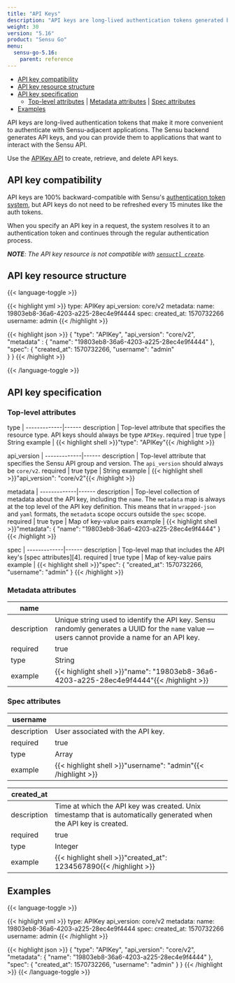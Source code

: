 ```yaml
---
title: "API Keys"
description: "API keys are long-lived authentication tokens generated by the Sensu backend. You can provide API keys to applications that want to interact with the Sensu API. Read this reference doc to learn about API keys."
weight: 30
version: "5.16"
product: "Sensu Go"
menu: 
  sensu-go-5.16:
    parent: reference
---
```


- [API key compatibility](#api-key-compatibility)
- [API key resource structure](#api-key-resource-structure)
- [API key specification](#api-key-specification)
  - [Top-level attributes](#top-level-attributes) | [Metadata attributes](#metadata-attributes) | [Spec attributes](#spec-attributes)
- [Examples](#examples)

API keys are long-lived authentication tokens that make it more convenient to authenticate with Sensu-adjacent applications.
The Sensu backend generates API keys, and you can provide them to applications that want to interact with the Sensu API.

Use the [APIKey API][1] to create, retrieve, and delete API keys.

## API key compatibility

API keys are 100% backward-compatible with Sensu's [authentication token system][2], but API keys do not need to be refreshed every 15 minutes like the auth tokens.

When you specify an API key in a request, the system resolves it to an authentication token and continues through the regular authentication process.

_**NOTE**: The API key resource is not compatible with [`sensuctl create`][3]._

## API key resource structure

{{< language-toggle >}}

{{< highlight yml >}}
type: APIKey
api_version: core/v2
metadata:
  name: 19803eb8-36a6-4203-a225-28ec4e9f4444
spec:
  created_at: 1570732266
  username: admin
{{< /highlight >}}

{{< highlight json >}}
{
  "type": "APIKey",
  "api_version": "core/v2",
  "metadata" : {
    "name": "19803eb8-36a6-4203-a225-28ec4e9f4444"
  },
  "spec": {
    "created_at": 1570732266,
    "username": "admin"    
  }
}
{{< /highlight >}}

{{< /language-toggle >}}

## API key specification

### Top-level attributes

type         | 
-------------|------
description  | Top-level attribute that specifies the resource type. API keys should always be type `APIKey`.
required     | true
type         | String
example      | {{< highlight shell >}}"type": "APIKey"{{< /highlight >}}

api_version  | 
-------------|------
description  | Top-level attribute that specifies the Sensu API group and version. The `api_version` should always be `core/v2`.
required     | true
type         | String
example      | {{< highlight shell >}}"api_version": "core/v2"{{< /highlight >}}

metadata     | 
-------------|------
description  | Top-level collection of metadata about the API key, including the `name`. The `metadata` map is always at the top level of the API key definition. This means that in `wrapped-json` and `yaml` formats, the `metadata` scope occurs outside the `spec` scope.
required     | true
type         | Map of key-value pairs
example      | {{< highlight shell >}}"metadata": {
  "name": "19803eb8-36a6-4203-a225-28ec4e9f4444"
}{{< /highlight >}}

spec         | 
-------------|------
description  | Top-level map that includes the API key's [spec attributes][4].
required     | true
type         | Map of key-value pairs
example      | {{< highlight shell >}}"spec": {
    "created_at": 1570732266,
    "username": "admin"
  }
{{< /highlight >}}

### Metadata attributes

| name       |      |
-------------|------
description  | Unique string used to identify the API key. Sensu randomly generates a UUID for the `name` value &mdash; users cannot provide a name for an API key.
required     | true
type         | String
example      | {{< highlight shell >}}"name": "19803eb8-36a6-4203-a225-28ec4e9f4444"{{< /highlight >}}

### Spec attributes

| username   |     |
-------------|------
description  | User associated with the API key.
required     | true
type         | Array
example      | {{< highlight shell >}}"username": "admin"{{< /highlight >}}

| created_at |      |
-------------|------
description  | Time at which the API key was created. Unix timestamp that is automatically generated when the API key is created.
required     | true
type         | Integer
example      | {{< highlight shell >}}"created_at": 1234567890{{< /highlight >}}

## Examples

{{< language-toggle >}}

{{< highlight yml >}}
type: APIKey
api_version: core/v2
metadata:
  name: 19803eb8-36a6-4203-a225-28ec4e9f4444
spec:
  created_at: 1570732266
  username: admin
{{< /highlight >}}

{{< highlight json >}}
{
  "type": "APIKey",
  "api_version": "core/v2",
  "metadata": {
    "name": "19803eb8-36a6-4203-a225-28ec4e9f4444"
  },
  "spec": {
    "created_at": 1570732266,
    "username": "admin"
  }
}
{{< /highlight >}}
{{< /language-toggle >}}

[1]: ../../api/apikeys/
[2]: ../../api/auth/#the-authtoken-api-endpoint
[3]: ../../sensuctl/reference/#create-resources
[2]: #spec-attributes
